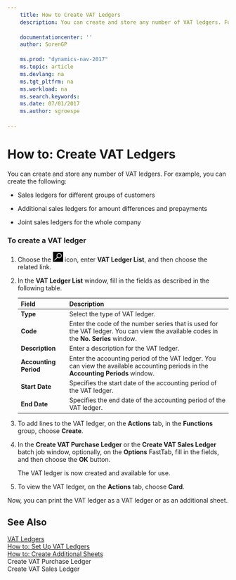 ```yaml
---
    title: How to Create VAT Ledgers 
    description: You can create and store any number of VAT ledgers. For example, you can create the following:
    
    documentationcenter: ''
    author: SorenGP

    ms.prod: "dynamics-nav-2017"
    ms.topic: article
    ms.devlang: na
    ms.tgt_pltfrm: na
    ms.workload: na
    ms.search.keywords:
    ms.date: 07/01/2017
    ms.author: sgroespe

---
```

# How to: Create VAT Ledgers
You can create and store any number of VAT ledgers. For example, you can create the following:  
  
-   Sales ledgers for different groups of customers  
  
-   Additional sales ledgers for amount differences and prepayments  
  
-   Joint sales ledgers for the whole company  
  
### To create a VAT ledger  
  
1.  Choose the ![Search for Page or Report](../../media/ui-search/search_small.png "Search for Page or Report icon") icon, enter **VAT Ledger List**, and then choose the related link.  
  
2.  In the **VAT Ledger List** window, fill in the fields as described in the following table.  
  
    |Field|Description|  
    |---------------------------------|---------------------------------------|  
    |**Type**|Select the type of VAT ledger.|  
    |**Code**|Enter the code of the number series that is used for the VAT ledger. You can view the available codes in the **No. Series** window.|  
    |**Description**|Enter a description for the VAT ledger.|  
    |**Accounting Period**|Enter the accounting period of the VAT ledger. You can view the available accounting periods in the **Accounting Periods** window.|  
    |**Start Date**|Specifies the start date of the accounting period of the VAT ledger.|  
    |**End Date**|Specifies the end date of the accounting period of the VAT ledger.|  
  
3.  To add lines to the VAT ledger, on the **Actions** tab, in the **Functions** group, choose **Create**.  
  
4.  In the **Create VAT Purchase Ledger** or the **Create VAT Sales Ledger** batch job window, optionally, on the **Options** FastTab, fill in the fields, and then choose the **OK** button.  
  
     The VAT ledger is now created and available for use.  
  
5.  To view the VAT ledger, on the **Actions** tab, choose **Card**.  
  
 Now, you can print the VAT ledger as a VAT ledger or as an additional sheet.  
  
## See Also  
 [VAT Ledgers](vat-ledgers.md)   
 [How to: Set Up VAT Ledgers](how-to-set-up-vat-ledgers.md)   
 [How to: Create Additional Sheets](how-to-create-additional-sheets.md)   
 Create VAT Purchase Ledger   
 Create VAT Sales Ledger